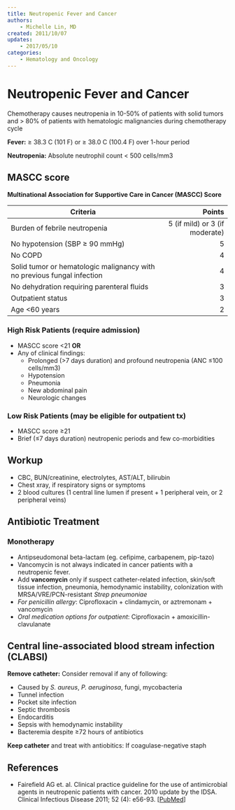 ```yaml
---
title: Neutropenic Fever and Cancer
authors:
    - Michelle Lin, MD
created: 2011/10/07
updates: 
    - 2017/05/10
categories:
    - Hematology and Oncology
---
```


# Neutropenic Fever and Cancer

Chemotherapy causes neutropenia in 10-50% of patients with solid tumors and > 80% of patients with hematologic malignancies during chemotherapy cycle

**Fever:** &ge; 38.3 C (101 F) or ≥ 38.0 C (100.4 F) over 1-hour period

**Neutropenia:** Absolute neutrophil count &lt; 500 cells/mm3

## MASCC score

**Multinational Association for Supportive Care in Cancer (MASCC) Score**

| Criteria                                                                                          |                         Points |
| ------------------------------------------------------------------------------------------------- | -----------------------------: |
| Burden of febrile neutropenia                                                                     | 5 (if mild) or 3 (if moderate) |
| No hypotension (SBP ≥ 90 mmHg)                                                                    |                              5 |
| No COPD                                                                                           |                              4 |
| Solid tumor or hematologic malignancy <span class="drug">with</span> no previous fungal infection |                              4 |
| No dehydration requiring parenteral fluids                                                        |                              3 |
| Outpatient status                                                                                 |                              3 |
| Age &lt;60 years                                                                                  |                              2 |

### High Risk Patients (require admission)

- MASCC score &lt;21 **OR**
- Any of clinical findings:
  - Prolonged (>7 days duration) and profound neutropenia (ANC ≤100 cells/mm3)
  - Hypotension
  - Pneumonia
  - New abdominal pain
  - Neurologic changes

### Low Risk Patients (may be eligible for outpatient tx)

- MASCC score &ge;21
- Brief (&le;7 days duration) neutropenic periods and few co-morbidities

## Workup

- CBC, BUN/creatinine, electrolytes, AST/ALT, bilirubin
- Chest xray, if respiratory signs or symptoms
- 2 blood cultures (1 central line lumen if present + 1 peripheral vein, or 2 peripheral veins)

## Antibiotic Treatment

### Monotherapy

- Antipseudomonal beta-lactam (eg. <span class="drug">cefipime</span>, <span class="drug">carbapenem</span>, <span class="drug">pip-tazo</span>)
- <span class="drug">Vancomycin</span> is not always indicated in cancer patients with a neutropenic fever.
- Add **vancomycin** only if suspect catheter-related infection, skin/soft tissue infection, pneumonia, hemodynamic instability, colonization with MRSA/VRE/PCN-resistant _Strep pneumoniae_
- _For penicillin allergy_: <span class="drug">Ciprofloxacin</span> + <span class="drug">clindamycin</span>, or <span class="drug">aztremonam</span> + <span class="drug">vancomycin</span>
- _Oral medication options for outpatient_: <span class="drug">Ciprofloxacin</span> + <span class="drug">amoxicillin-clavulanate</span>

## Central line-associated blood stream infection (CLABSI)

**Remove catheter:** Consider removal if any of following: 

- Caused by _S. aureus_, _P. aeruginosa_, fungi, mycobacteria
- Tunnel infection
- Pocket site infection
- Septic thrombosis
- Endocarditis
- Sepsis with hemodynamic instability
- Bacteremia despite ≥72 hours of antibiotics

**Keep catheter** and treat with antiobitics: If coagulase-negative staph

## References

- Fairefield AG et. al. Clinical practice guideline for the use of antimicrobial agents in neutropenic patients with cancer. 2010 update by the IDSA. Clinical Infectious Disease 2011; 52 (4): e56-93. [[PubMed](http://www.ncbi.nlm.nih.gov/pubmed/21205990)]
